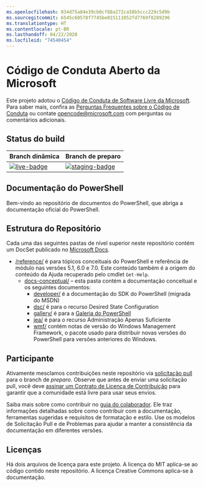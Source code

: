 ```yaml
---
ms.openlocfilehash: 034d75a84e39cb0cf88a272ca58b5ccc229c5d9b
ms.sourcegitcommit: 6545c60578f7745be015111052fd7769f8289296
ms.translationtype: HT
ms.contentlocale: pt-BR
ms.lasthandoff: 04/22/2020
ms.locfileid: "74540454"
---
```

# <a name="microsoft-open-source-code-of-conduct"></a>Código de Conduta Aberto da Microsoft

Este projeto adotou o [Código de Conduta de Software Livre da Microsoft](https://opensource.microsoft.com/codeofconduct/). Para saber mais, confira as [Perguntas Frequentes sobre o Código de Conduta](https://opensource.microsoft.com/codeofconduct/faq/) ou contate [opencode@microsoft.com](mailto:opencode@microsoft.com) com perguntas ou comentários adicionais.

[live-badge]: https://powershell.visualstudio.com/PowerShell-Docs/_apis/build/status/PowerShell-Docs-CI?branchName=live
[staging-badge]: https://powershell.visualstudio.com/PowerShell-Docs/_apis/build/status/PowerShell-Docs-CI?branchName=staging

## <a name="build-status"></a>Status do build

| Branch dinâmica | Branch de preparo |
|:------------|:---------------|
| [![live-badge][]][live-badge] | [![staging-badge][]][staging-badge]

## <a name="powershell-documentation"></a>Documentação do PowerShell

Bem-vindo ao repositório de documentos do PowerShell, que abriga a documentação oficial do PowerShell.

## <a name="repository-structure"></a>Estrutura do Repositório

Cada uma das seguintes pastas de nível superior neste repositório contém um DocSet publicado no [Microsoft Docs](https://docs.microsoft.com/powershell).

- [/reference/](https://docs.microsoft.com/powershell/scripting/) é para tópicos conceituais do PowerShell e referência de módulo nas versões 5.1, 6.0 e 7.0. Este conteúdo também é a origem do conteúdo da Ajuda recuperado pelo cmdlet `Get-Help`.
  - [docs-conceptual/](https://docs.microsoft.com/powershell) – esta pasta contém a documentação conceitual e os seguintes documentos:
    - [developer/](https://docs.microsoft.com/powershell/scripting/developer/) é a documentação do SDK do PowerShell (migrada do MSDN)
    - [dsc/](https://docs.microsoft.com/powershell/scripting/dsc/) é para o recurso Desired State Configuration
    - [gallery/](https://docs.microsoft.com/powershell/scripting/gallery) é para a [Galeria do PowerShell](https://www.powershellgallery.com/)
    - [jea/](https://docs.microsoft.com/powershell/scripting/jea/) é para o recurso Administração Apenas Suficiente
    - [wmf/](https://docs.microsoft.com/powershell/scripting/wmf/overview) contém notas de versão do Windows Management Framework, o pacote usado para distribuir novas versões do PowerShell para versões anteriores do Windows.

## <a name="contributing"></a>Participante

Ativamente mesclamos contribuições neste repositório via [solicitação pull](https://help.github.com/articles/using-pull-requests/) para o branch de *preparo*.
Observe que antes de enviar uma solicitação pull, você deve [assinar um Contrato de Licença de Contribuição](https://cla.microsoft.com/) para garantir que a comunidade está livre para usar seus envios.

Saiba mais sobre como contribuir no [guia do colaborador](https://docs.microsoft.com/contribute/powershell/powershell-contribute). Ele traz informações detalhadas sobre como contribuir com a documentação, ferramentas sugeridas e requisitos de formatação e estilo. Use os modelos de Solicitação Pull e de Problemas para ajudar a manter a consistência da documentação em diferentes versões.

## <a name="licenses"></a>Licenças

Há dois arquivos de licença para este projeto. A licença do MIT aplica-se ao código contido neste repositório. A licença Creative Commons aplica-se à documentação.